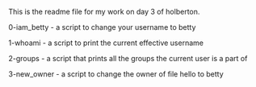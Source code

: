 This is the readme file for my work on day 3 of holberton.

0-iam_betty - a script to change your username to betty

1-whoami - a script to print the current effective username

2-groups - a script that prints all the groups the current user is a part of

3-new_owner - a script to change the owner of file hello to betty


